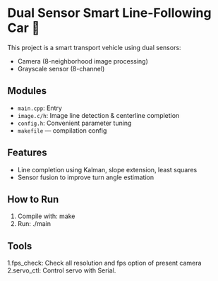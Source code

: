 # Dual Sensor Smart Line-Following Car 🚗

This project is a smart transport vehicle using dual sensors:
- Camera (8-neighborhood image processing)
- Grayscale sensor (8-channel)

## Modules
- `main.cpp`: Entry
- `image.c/h`: Image line detection & centerline completion
- `config.h`: Convenient parameter tuning
- `makefile` — compilation config

## Features
- Line completion using Kalman, slope extension, least squares
- Sensor fusion to improve turn angle estimation


## How to Run
1. Compile with: make
2. Run: ./main

## Tools
1.fps_check: Check all resolution and fps option of present camera
2.servo_ctl: Control servo with Serial.
